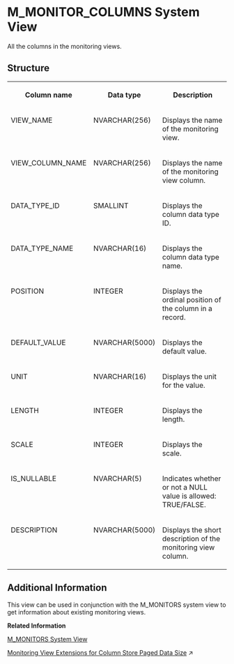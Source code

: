 <!-- loio20b54f6275191014824cedc723f8ad13 -->

# M\_MONITOR\_COLUMNS System View

All the columns in the monitoring views.



<a name="loio20b54f6275191014824cedc723f8ad13___m__m_o_n_i_t_o_r__c_o_l_u_m_n_s_1struct_M_MONITOR_COLUMNS"/>

## Structure


<table>
<tr>
<th valign="top">

Column name

</th>
<th valign="top">

Data type

</th>
<th valign="top">

Description

</th>
</tr>
<tr>
<td valign="top">

VIEW\_NAME

</td>
<td valign="top">

NVARCHAR\(256\)

</td>
<td valign="top">

Displays the name of the monitoring view.

</td>
</tr>
<tr>
<td valign="top">

VIEW\_COLUMN\_NAME

</td>
<td valign="top">

NVARCHAR\(256\)

</td>
<td valign="top">

Displays the name of the monitoring view column.

</td>
</tr>
<tr>
<td valign="top">

DATA\_TYPE\_ID

</td>
<td valign="top">

SMALLINT

</td>
<td valign="top">

Displays the column data type ID.

</td>
</tr>
<tr>
<td valign="top">

DATA\_TYPE\_NAME

</td>
<td valign="top">

NVARCHAR\(16\)

</td>
<td valign="top">

Displays the column data type name.

</td>
</tr>
<tr>
<td valign="top">

POSITION

</td>
<td valign="top">

INTEGER

</td>
<td valign="top">

Displays the ordinal position of the column in a record.

</td>
</tr>
<tr>
<td valign="top">

DEFAULT\_VALUE

</td>
<td valign="top">

NVARCHAR\(5000\)

</td>
<td valign="top">

Displays the default value.

</td>
</tr>
<tr>
<td valign="top">

UNIT

</td>
<td valign="top">

NVARCHAR\(16\)

</td>
<td valign="top">

Displays the unit for the value.

</td>
</tr>
<tr>
<td valign="top">

LENGTH

</td>
<td valign="top">

INTEGER

</td>
<td valign="top">

Displays the length.

</td>
</tr>
<tr>
<td valign="top">

SCALE

</td>
<td valign="top">

INTEGER

</td>
<td valign="top">

Displays the scale.

</td>
</tr>
<tr>
<td valign="top">

IS\_NULLABLE

</td>
<td valign="top">

NVARCHAR\(5\)

</td>
<td valign="top">

Indicates whether or not a NULL value is allowed: TRUE/FALSE.

</td>
</tr>
<tr>
<td valign="top">

DESCRIPTION

</td>
<td valign="top">

NVARCHAR\(5000\)

</td>
<td valign="top">

Displays the short description of the monitoring view column.

</td>
</tr>
</table>



<a name="loio20b54f6275191014824cedc723f8ad13___m__m_o_n_i_t_o_r__c_o_l_u_m_n_s_1fulldesc_M_MONITOR_COLUMNS"/>

## Additional Information

This view can be used in conjunction with the M\_MONITORS system view to get information about existing monitoring views.

**Related Information**  


[M\_MONITORS System View](m-monitors-system-view-20b5772.md "Provides available monitoring view information.")

[Monitoring View Extensions for Column Store Paged Data Size](https://help.sap.com/viewer/f9c5015e72e04fffa14d7d4f7267d897/2024_3_QRC/en-US/b06e99431b2740fdb4a47c7ee130f89d.html "A number of monitoring views provide information about the in-memory and on-disk size of the page-loadable data in relation to the in-memory and on-disk size of non-paged (column-loadable) data, helping you understand the effectiveness of page-loadable storage.") :arrow_upper_right:

